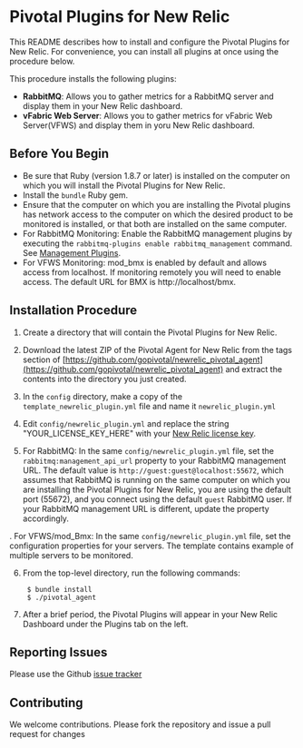# Pivotal Plugins for New Relic

This README describes how to install and configure the Pivotal Plugins for New Relic.  For convenience, you can install all plugins at once using the procedure below.  

This procedure installs the following plugins:

* **RabbitMQ**: Allows you to gather metrics for a RabbitMQ server and display them in your New Relic dashboard.
* **vFabric Web Server**: Allows you to gather metrics for vFabric Web Server(VFWS) and display them in yoru New Relic dashboard.

## Before You Begin

* Be sure that Ruby (version 1.8.7 or later) is installed on the computer on which you will install the Pivotal Plugins for New Relic.  
* Install the `bundle` Ruby gem.
* Ensure that the computer on which you are installing the Pivotal plugins has network access to the computer on which the desired product to be monitored is installed, or that both are installed on the same computer.
* For RabbitMQ Monitoring: Enable the RabbitMQ management plugins by executing the `rabbitmq-plugins enable rabbitmq_management` command.  See [Management Plugins](http://www.rabbitmq.com/management.html).
* For VFWS Monitoring: mod_bmx is enabled by default and allows access from localhost. If monitoring remotely you will need to enable access. The default URL for BMX is http://localhost/bmx.

## Installation Procedure

1. Create a directory that will contain the Pivotal Plugins for New Relic.

1. Download the latest ZIP of the Pivotal Agent for New Relic from the tags section of  [https://github.com/gopivotal/newrelic_pivotal_agent](https://github.com/gopivotal/newrelic_pivotal_agent) and extract the contents into the directory you just created.

3. In the `config` directory, make a copy of the `template_newrelic_plugin.yml` file and name it `newrelic_plugin.yml`

4. Edit `config/newrelic_plugin.yml` and replace the string "YOUR_LICENSE_KEY_HERE" with your [New Relic license key](https://newrelic.com/docs/subscriptions/license-key).   

5. For RabbitMQ: In the same `config/newrelic_plugin.yml` file, set the `rabbitmq:management_api_url` property to your RabbitMQ management URL.  The default value is `http://guest:guest@localhost:55672`, which assumes that RabbitMQ is running on the same computer on which you are installing the Pivotal Plugins for New Relic, you are using the default port (55672), and you connect using the default `guest` RabbitMQ user.  If your RabbitMQ management URL is different, update the property accordingly.

. For VFWS/mod_Bmx: In the same `config/newrelic_plugin.yml` file, set the configuration properties for your servers. The template contains example of multiple servers to be monitored.

6. From the top-level directory, run the following commands: 

        $ bundle install
        $ ./pivotal_agent
7. After a brief period, the Pivotal Plugins will appear in your New Relic Dashboard under the Plugins tab on the left. 

## Reporting Issues

Please use the Github [issue tracker](https://github.com/gopivotal/newrelic_pivotal_agent/issues)

## Contributing

We welcome contributions. Please fork the repository and issue a pull request for changes

